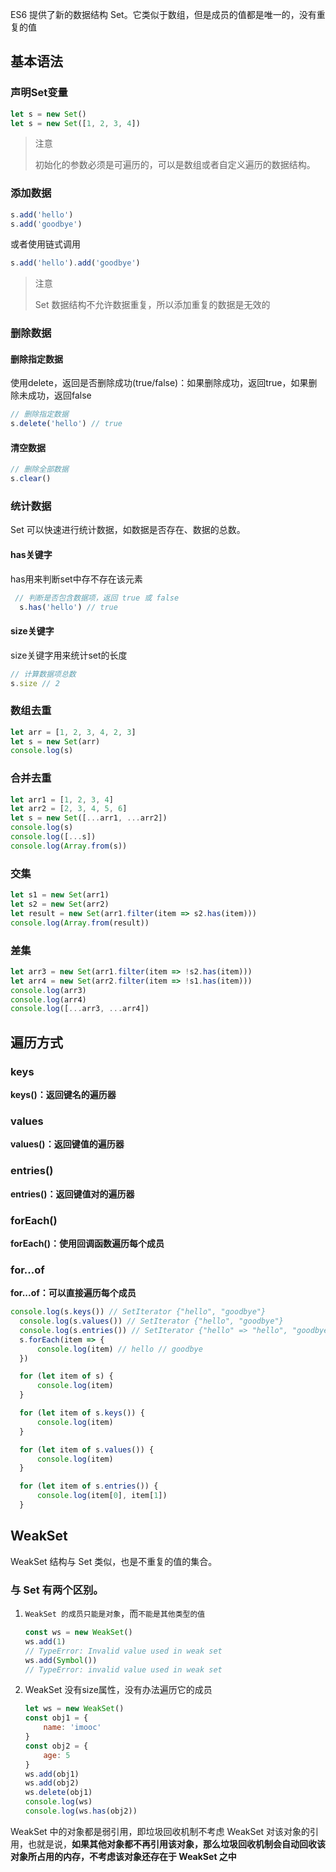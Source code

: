 ES6 提供了新的数据结构 Set。它类似于数组，但是成员的值都是唯一的，没有重复的值

## 基本语法

### 声明Set变量

```js
let s = new Set() 
let s = new Set([1, 2, 3, 4])
```

> 注意
>
> 初始化的参数必须是可遍历的，可以是数组或者自定义遍历的数据结构。

### 添加数据

```js
s.add('hello')
s.add('goodbye')
```

或者使用链式调用

```js
s.add('hello').add('goodbye')
```

> 注意
>
> Set 数据结构不允许数据重复，所以添加重复的数据是无效的

### 删除数据

#### 删除指定数据

使用delete，返回是否删除成功(true/false)：如果删除成功，返回true，如果删除未成功，返回false

```js
// 删除指定数据
s.delete('hello') // true
```

#### 清空数据

```js
// 删除全部数据
s.clear()
```

### 统计数据

Set 可以快速进行统计数据，如数据是否存在、数据的总数。

#### has关键字

has用来判断set中存不存在该元素

```js
 // 判断是否包含数据项，返回 true 或 false
  s.has('hello') // true
```

#### size关键字

size关键字用来统计set的长度

```js
// 计算数据项总数
s.size // 2
```

### 数组去重

```js
let arr = [1, 2, 3, 4, 2, 3]
let s = new Set(arr)
console.log(s)
```

### 合并去重

```js
let arr1 = [1, 2, 3, 4]
let arr2 = [2, 3, 4, 5, 6]
let s = new Set([...arr1, ...arr2])
console.log(s)
console.log([...s])
console.log(Array.from(s))
```

### 交集

```js
let s1 = new Set(arr1)
let s2 = new Set(arr2)
let result = new Set(arr1.filter(item => s2.has(item)))
console.log(Array.from(result))
```

### 差集

```js
let arr3 = new Set(arr1.filter(item => !s2.has(item)))
let arr4 = new Set(arr2.filter(item => !s1.has(item)))
console.log(arr3)
console.log(arr4)
console.log([...arr3, ...arr4])
```

## 遍历方式

### keys

**keys()：返回键名的遍历器**

### values

**values()：返回键值的遍历器**

### entries()

**entries()：返回键值对的遍历器**

### forEach()

**forEach()：使用回调函数遍历每个成员**

### for...of

**for...of：可以直接遍历每个成员**

```js
console.log(s.keys()) // SetIterator {"hello", "goodbye"}
  console.log(s.values()) // SetIterator {"hello", "goodbye"}
  console.log(s.entries()) // SetIterator {"hello" => "hello", "goodbye" => "goodbye"}
  s.forEach(item => {
      console.log(item) // hello // goodbye
  })

  for (let item of s) {
      console.log(item)
  }

  for (let item of s.keys()) {
      console.log(item)
  }

  for (let item of s.values()) {
      console.log(item)
  }

  for (let item of s.entries()) {
      console.log(item[0], item[1])
  }
```

## WeakSet

WeakSet 结构与 Set 类似，也是不重复的值的集合。

### 与 Set 有两个区别。

1. `WeakSet 的成员只能是对象`，而`不能是其他类型的值`

   ```js
   const ws = new WeakSet()
   ws.add(1)
   // TypeError: Invalid value used in weak set
   ws.add(Symbol())
   // TypeError: invalid value used in weak set
   ```

2. WeakSet 没有size属性，没有办法遍历它的成员

   ```js
   let ws = new WeakSet()
   const obj1 = {
       name: 'imooc'
   }
   const obj2 = {
       age: 5
   }
   ws.add(obj1)
   ws.add(obj2)
   ws.delete(obj1)
   console.log(ws)
   console.log(ws.has(obj2))
   ```

WeakSet 中的对象都是弱引用，即垃圾回收机制不考虑 WeakSet 对该对象的引用，也就是说，**如果其他对象都不再引用该对象，那么垃圾回收机制会自动回收该对象所占用的内存，不考虑该对象还存在于 WeakSet 之中**

# 